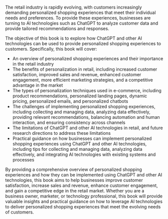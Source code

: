 
The retail industry is rapidly evolving, with customers increasingly demanding personalized shopping experiences that meet their individual needs and preferences. To provide these experiences, businesses are turning to AI technologies such as ChatGPT to analyze customer data and provide tailored recommendations and responses.

The objective of this book is to explore how ChatGPT and other AI technologies can be used to provide personalized shopping experiences to customers. Specifically, this book will cover:

* An overview of personalized shopping experiences and their importance in the retail industry
* The benefits of personalization in retail, including increased customer satisfaction, improved sales and revenue, enhanced customer engagement, more efficient marketing strategies, and a competitive advantage in the market
* The types of personalization techniques used in e-commerce, including product recommendations, personalized landing pages, dynamic pricing, personalized emails, and personalized chatbots
* The challenges of implementing personalized shopping experiences, including collecting and managing data, analyzing data effectively, providing relevant recommendations, balancing automation and human interaction, and ensuring consistency across channels
* The limitations of ChatGPT and other AI technologies in retail, and future research directions to address these limitations
* Practical guidance on how businesses can implement personalized shopping experiences using ChatGPT and other AI technologies, including tips for collecting and managing data, analyzing data effectively, and integrating AI technologies with existing systems and processes

By providing a comprehensive overview of personalized shopping experiences and how they can be implemented using ChatGPT and other AI technologies, this book aims to help businesses improve customer satisfaction, increase sales and revenue, enhance customer engagement, and gain a competitive edge in the retail market. Whether you are a business owner, marketer, or technology professional, this book will provide valuable insights and practical guidance on how to leverage AI technologies to deliver personalized shopping experiences that meet the evolving needs of customers.
